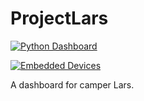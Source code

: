 # ProjectLars

[![Python Dashboard](https://github.com/jensdenbraber/ProjectLars/actions/workflows/python-app.yml/badge.svg)](https://github.com/jensdenbraber/ProjectLars/actions/workflows/python-app.yml)

[![Embedded Devices](https://github.com/jensdenbraber/ProjectLars/actions/workflows/embedded_devices.yml/badge.svg)](https://github.com/jensdenbraber/ProjectLars/actions/workflows/embedded_devices.yml)

A dashboard for camper Lars.
